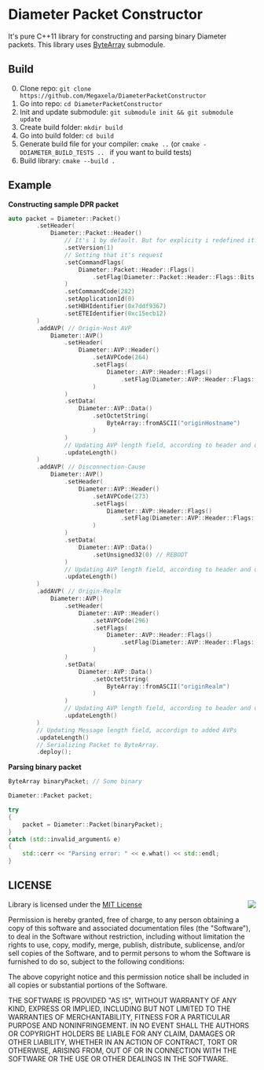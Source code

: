 # Diameter Packet Constructor
It's pure C++11 library for constructing and parsing binary Diameter packets.
This library uses [ByteArray](https://github.com/Megaxela/ByteArray) submodule.

## Build
0. Clone repo: `git clone https://github.com/Megaxela/DiameterPacketConstructor`
0. Go into repo: `cd DiameterPacketConstructor`
0. Init and update submodule: `git submodule init && git submodule update`
0. Create build folder: `mkdir build`
0. Go into build folder: `cd build`
0. Generate build file for your compiler: `cmake ..` (or `cmake -DDIAMETER_BUILD_TESTS .. ` if you want to build tests)
0. Build library: `cmake --build .`

## Example

**Constructing sample DPR packet**
```cpp
auto packet = Diameter::Packet()
        .setHeader(
            Diameter::Packet::Header()
                // It's 1 by default. But for explicity i redefined it. 
                .setVersion(1)
                // Setting that it's request 
                .setCommandFlags(
                    Diameter::Packet::Header::Flags()
                        .setFlag(Diameter::Packet::Header::Flags::Bits::Request, true)
                )
                .setCommandCode(282)
                .setApplicationId(0)
                .setHBHIdentifier(0x7ddf9367)
                .setETEIdentifier(0xc15ecb12)
        )
        .addAVP( // Origin-Host AVP
            Diameter::AVP()
                .setHeader(
                    Diameter::AVP::Header()
                        .setAVPCode(264)
                        .setFlags(
                            Diameter::AVP::Header::Flags()
                                .setFlag(Diameter::AVP::Header::Flags::Bits::Mandatory, true)
                        )
                )
                .setData(
                    Diameter::AVP::Data()
                        .setOctetString(
                            ByteArray::fromASCII("originHostname")
                        )
                )
                // Updating AVP length field, according to header and data value.
                .updateLength()
        )
        .addAVP( // Disconnection-Cause
            Diameter::AVP()
                .setHeader(
                    Diameter::AVP::Header()
                        .setAVPCode(273)
                        .setFlags(
                            Diameter::AVP::Header::Flags()
                                .setFlag(Diameter::AVP::Header::Flags::Bits::Mandatory, true)
                        )
                )
                .setData(
                    Diameter::AVP::Data()
                        .setUnsigned32(0) // REBOOT
                )
                // Updating AVP length field, according to header and data value.
                .updateLength()
        )
        .addAVP( // Origin-Realm
            Diameter::AVP()
                .setHeader(
                    Diameter::AVP::Header()
                        .setAVPCode(296)
                        .setFlags(
                            Diameter::AVP::Header::Flags()
                                .setFlag(Diameter::AVP::Header::Flags::Bits::Mandatory, true)
                        )
                )
                .setData(
                    Diameter::AVP::Data()
                        .setOctetString(
                            ByteArray::fromASCII("originRealm")
                        )
                )
                // Updating AVP length field, according to header and data value.
                .updateLength()
        )
        // Updating Message length field, accordign to added AVPs
        .updateLength()
        // Serializing Packet to ByteArray.
        .deploy();
```

**Parsing binary packet**
```cpp
ByteArray binaryPacket; // Some binary

Diameter::Packet packet;

try
{
    packet = Diameter::Packet(binaryPacket);
}
catch (std::invalid_argument& e)
{
    std::cerr << "Parsing error: " << e.what() << std::endl;
}
```

## LICENSE

<img align="right" src="http://opensource.org/trademarks/opensource/OSI-Approved-License-100x137.png">

Library is licensed under the [MIT License](https://opensource.org/licenses/MIT) 

Permission is hereby granted, free of charge, to any person obtaining a copy
of this software and associated documentation files (the "Software"), to deal
in the Software without restriction, including without limitation the rights
to use, copy, modify, merge, publish, distribute, sublicense, and/or sell
copies of the Software, and to permit persons to whom the Software is
furnished to do so, subject to the following conditions:

The above copyright notice and this permission notice shall be included in all
copies or substantial portions of the Software.

THE SOFTWARE IS PROVIDED "AS IS", WITHOUT WARRANTY OF ANY KIND, EXPRESS OR
IMPLIED, INCLUDING BUT NOT LIMITED TO THE WARRANTIES OF MERCHANTABILITY,
FITNESS FOR A PARTICULAR PURPOSE AND NONINFRINGEMENT. IN NO EVENT SHALL THE
AUTHORS OR COPYRIGHT HOLDERS BE LIABLE FOR ANY CLAIM, DAMAGES OR OTHER
LIABILITY, WHETHER IN AN ACTION OF CONTRACT, TORT OR OTHERWISE, ARISING FROM,
OUT OF OR IN CONNECTION WITH THE SOFTWARE OR THE USE OR OTHER DEALINGS IN THE
SOFTWARE.